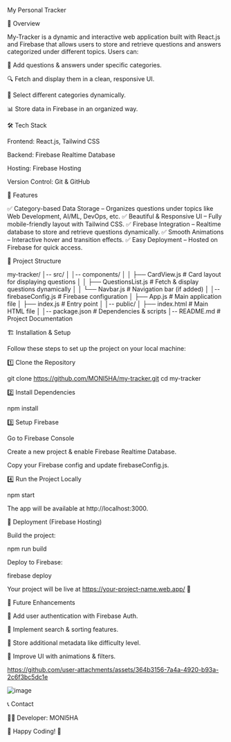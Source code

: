 My  Personal Tracker

🚀 Overview

My-Tracker is a dynamic and interactive web application built with React.js and Firebase that allows users to store and retrieve questions and answers categorized under different topics. Users can:

📌 Add questions & answers under specific categories.

🔍 Fetch and display them in a clean, responsive UI.

🎨 Select different categories dynamically.

📊 Store data in Firebase in an organized way.

🛠️ Tech Stack

Frontend: React.js, Tailwind CSS

Backend: Firebase Realtime Database

Hosting: Firebase Hosting

Version Control: Git & GitHub

🌟 Features

✅ Category-based Data Storage – Organizes questions under topics like Web Development, AI/ML, DevOps, etc.
✅ Beautiful & Responsive UI – Fully mobile-friendly layout with Tailwind CSS.
✅ Firebase Integration – Realtime database to store and retrieve questions dynamically.
✅ Smooth Animations – Interactive hover and transition effects.
✅ Easy Deployment – Hosted on Firebase for quick access.

📂 Project Structure

my-tracker/
│-- src/
│   │-- components/
│   │   ├── CardView.js  # Card layout for displaying questions
│   │   ├── QuestionsList.js  # Fetch & display questions dynamically
│   │   └── Navbar.js  # Navigation bar (if added)
│   │-- firebaseConfig.js  # Firebase configuration
│   ├── App.js  # Main application file
│   ├── index.js  # Entry point
│
│-- public/
│   ├── index.html  # Main HTML file
│
│-- package.json  # Dependencies & scripts
│-- README.md  # Project Documentation

🏗️ Installation & Setup

Follow these steps to set up the project on your local machine:

1️⃣ Clone the Repository

git clone https://github.com/MONI5HA/my-tracker.git
cd my-tracker

2️⃣ Install Dependencies

npm install

3️⃣ Setup Firebase

Go to Firebase Console

Create a new project & enable Firebase Realtime Database.

Copy your Firebase config and update firebaseConfig.js.

4️⃣ Run the Project Locally

npm start

The app will be available at http://localhost:3000.

🚀 Deployment (Firebase Hosting)

Build the project:

npm run build

Deploy to Firebase:

firebase deploy

Your project will be live at https://your-project-name.web.app/ 🎉

🎯 Future Enhancements

🔹 Add user authentication with Firebase Auth.

🔹 Implement search & sorting features.

🔹 Store additional metadata like difficulty level.

🔹 Improve UI with animations & filters.


https://github.com/user-attachments/assets/364b3156-7a4a-4920-b93a-2c6f3bc5dc1e


![image](https://github.com/user-attachments/assets/f46d17a8-53d1-4022-b148-5491ee8c3473)

📞 Contact

👩‍💻 Developer: MONI5HA

🚀 Happy Coding! 🎉
